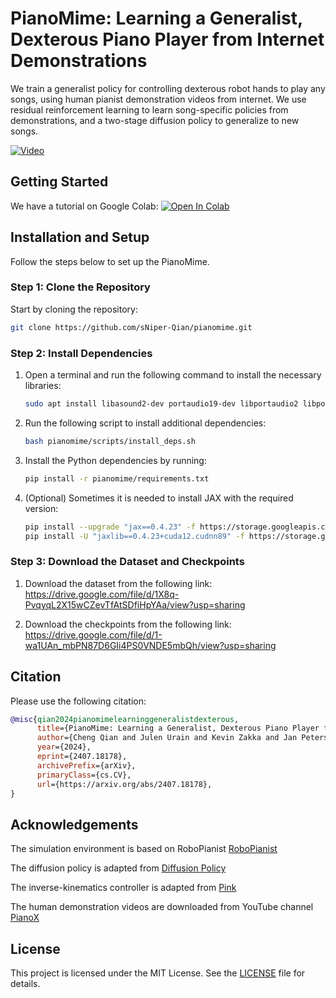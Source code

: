 # PianoMime: Learning a Generalist, Dexterous Piano Player from Internet Demonstrations
We train a generalist policy for controlling dexterous robot hands to play any songs,
using human pianist demonstration videos from internet. We use residual reinforcement learning to learn song-specific policies from demonstrations, and a two-stage diffusion policy to generalize to new songs.

[![Video](https://i.ytimg.com/vi/LW0AiBIcnL0/hqdefault.jpg)](https://youtu.be/LW0AiBIcnL0)

## Getting Started

We have a tutorial on Google Colab:
[![Open In Colab](https://colab.research.google.com/assets/colab-badge.svg)](https://colab.research.google.com/drive/1Rv1XGPA0a4x3a_M6yXc7uiwKnmmIu95o?usp=sharing)

## Installation and Setup

Follow the steps below to set up the PianoMime.

### Step 1: Clone the Repository
Start by cloning the repository:
    
```sh
git clone https://github.com/sNiper-Qian/pianomime.git
```

### Step 2: Install Dependencies

1. Open a terminal and run the following command to install the necessary libraries:

    ```sh
    sudo apt install libasound2-dev portaudio19-dev libportaudio2 libportaudiocpp0 ffmpeg
    ```

2. Run the following script to install additional dependencies:

    ```sh
    bash pianomime/scripts/install_deps.sh
    ```

3. Install the Python dependencies by running:

    ```sh
    pip install -r pianomime/requirements.txt
    ```

4. (Optional) Sometimes it is needed to install JAX with the required version:

    ```sh
    pip install --upgrade "jax==0.4.23" -f https://storage.googleapis.com/jax-releases/jax_cuda_releases.html
    pip install -U "jaxlib==0.4.23+cuda12.cudnn89" -f https://storage.googleapis.com/jax-releases/jax_cuda_releases.html
    ```

### Step 3: Download the Dataset and Checkpoints

1. Download the dataset from the following link:
   https://drive.google.com/file/d/1X8q-PvqyqL2X15wCZevTfAtSDfiHpYAa/view?usp=sharing

2. Download the checkpoints from the following link:
   https://drive.google.com/file/d/1-wa1UAn_mbPN87D6GIi4PS0VNDE5mbQh/view?usp=sharing

## Citation

Please use the following citation:

```bibtex
@misc{qian2024pianomimelearninggeneralistdexterous,
      title={PianoMime: Learning a Generalist, Dexterous Piano Player from Internet Demonstrations}, 
      author={Cheng Qian and Julen Urain and Kevin Zakka and Jan Peters},
      year={2024},
      eprint={2407.18178},
      archivePrefix={arXiv},
      primaryClass={cs.CV},
      url={https://arxiv.org/abs/2407.18178}, 
}
```

## Acknowledgements

The simulation environment is based on RoboPianist [RoboPianist](https://github.com/google-research/robopianist)  

The diffusion policy is adapted from [Diffusion Policy](https://github.com/real-stanford/diffusion_policy)

The inverse-kinematics controller is adapted from [Pink](https://github.com/stephane-caron/pink)

The human demonstration videos are downloaded from YouTube channel [PianoX](https://www.youtube.com/channel/UCsR6ZEA0AbBhrF-NCeET6vQ)

## License

This project is licensed under the MIT License. See the [LICENSE](LICENSE) file for details.

